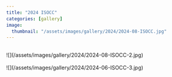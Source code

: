 ```yaml
---
title: "2024 ISOCC"
categories: [gallery]
image:
  thumbnail: "/assets/images/gallery/2024/2024-08-ISOCC.jpg"
---
```

<br>
![](/assets/images/gallery/2024/2024-08-ISOCC-2.jpg)<br><br>
![](/assets/images/gallery/2024/2024-06-ISOCC-3.jpg)<br><br>